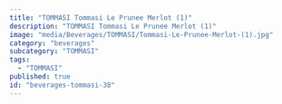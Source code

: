 ```yaml
---
title: "TOMMASI Tommasi Le Prunee Merlot (1)"
description: "TOMMASI Tommasi Le Prunee Merlot (1)"
image: "media/Beverages/TOMMASI/Tommasi-Le-Prunee-Merlot-(1).jpg"
category: "beverages"
subcategory: "TOMMASI"
tags:
  - "TOMMASI"
published: true
id: "beverages-tommasi-38"
---
```

